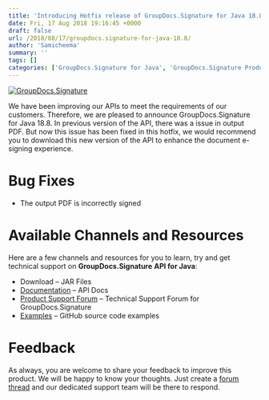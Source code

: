 ```yaml
---
title: 'Introducing Hotfix release of GroupDocs.Signature for Java 18.8'
date: Fri, 17 Aug 2018 19:16:45 +0000
draft: false
url: /2018/08/17/groupdocs.signature-for-java-18.8/
author: 'Samicheema'
summary: ''
tags: []
categories: ['GroupDocs.Signature for Java', 'GroupDocs.Signature Product Family']
---
```


[![GroupDocs.Signature](https://blog.groupdocs.com/wp-content/uploads/sites/4/2017/03/groupdocs-signature-java.png)](https://www.groupdocs.com/products/signature/java)

We have been improving our APIs to meet the requirements of our customers. Therefore, we are pleased to announce GroupDocs.Signature for Java 18.8. In previous version of the API, there was a issue in output PDF. But now this issue has been fixed in this hotfix, we would recommend you to download this new version of the API to enhance the document e-signing experience.

# Bug Fixes

*   The output PDF is incorrectly signed

# Available Channels and Resources

Here are a few channels and resources for you to learn, try and get technical support on **GroupDocs.Signature** **API for Java**:

*   Download – JAR Files
*   [Documentation](https://docs.groupdocs.com/display/signaturejava/Home "Documentation") – API Docs
*   [Product Support Forum](https://forum.groupdocs.com/c/signature "Product Support Forum") – Technical Support Forum for GroupDocs.Signature
*   [Examples](https://github.com/groupdocs-signature/GroupDocs.Signature-for-Java "Examples/Plugins/Showcases") – GitHub source code examples

# Feedback

As always, you are welcome to share your feedback to improve this product. We will be happy to know your thoughts. Just create a [forum thread](https://forum.groupdocs.com/c/signature) and our dedicated support team will be there to respond.




